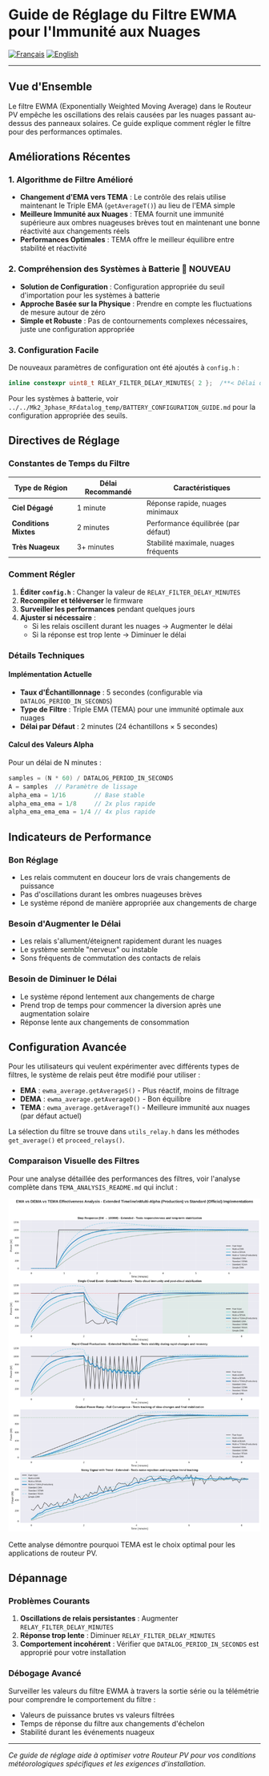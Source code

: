 # Guide de Réglage du Filtre EWMA pour l'Immunité aux Nuages

[![Français](https://img.shields.io/badge/🇫🇷%20Langue-Français-blue?style=for-the-badge)](EWMA_TUNING_GUIDE.md) [![English](https://img.shields.io/badge/🌍%20Language-English-red?style=for-the-badge)](EWMA_TUNING_GUIDE.en.md)

---

## Vue d'Ensemble

Le filtre EWMA (Exponentially Weighted Moving Average) dans le Routeur PV empêche les oscillations des relais causées par les nuages passant au-dessus des panneaux solaires. Ce guide explique comment régler le filtre pour des performances optimales.

## Améliorations Récentes

### 1. Algorithme de Filtre Amélioré
- **Changement d'EMA vers TEMA** : Le contrôle des relais utilise maintenant le Triple EMA (`getAverageT()`) au lieu de l'EMA simple
- **Meilleure Immunité aux Nuages** : TEMA fournit une immunité supérieure aux ombres nuageuses brèves tout en maintenant une bonne réactivité aux changements réels
- **Performances Optimales** : TEMA offre le meilleur équilibre entre stabilité et réactivité

### 2. Compréhension des Systèmes à Batterie 🔋 **NOUVEAU**
- **Solution de Configuration** : Configuration appropriée du seuil d'importation pour les systèmes à batterie
- **Approche Basée sur la Physique** : Prendre en compte les fluctuations de mesure autour de zéro
- **Simple et Robuste** : Pas de contournements complexes nécessaires, juste une configuration appropriée

### 3. Configuration Facile
De nouveaux paramètres de configuration ont été ajoutés à `config.h` :

```cpp
inline constexpr uint8_t RELAY_FILTER_DELAY_MINUTES{ 2 };  /**< Délai du filtre EWMA en minutes */
```

Pour les systèmes à batterie, voir `../../Mk2_3phase_RFdatalog_temp/BATTERY_CONFIGURATION_GUIDE.md` pour la configuration appropriée des seuils.

## Directives de Réglage

### Constantes de Temps du Filtre

| Type de Région | Délai Recommandé | Caractéristiques |
|----------------|------------------|------------------|
| **Ciel Dégagé** | 1 minute | Réponse rapide, nuages minimaux |
| **Conditions Mixtes** | 2 minutes | Performance équilibrée (par défaut) |
| **Très Nuageux** | 3+ minutes | Stabilité maximale, nuages fréquents |

### Comment Régler

1. **Éditer `config.h`** : Changer la valeur de `RELAY_FILTER_DELAY_MINUTES`
2. **Recompiler et téléverser** le firmware
3. **Surveiller les performances** pendant quelques jours
4. **Ajuster si nécessaire** :
   - Si les relais oscillent durant les nuages → Augmenter le délai
   - Si la réponse est trop lente → Diminuer le délai

### Détails Techniques

#### Implémentation Actuelle
- **Taux d'Échantillonnage** : 5 secondes (configurable via `DATALOG_PERIOD_IN_SECONDS`)
- **Type de Filtre** : Triple EMA (TEMA) pour une immunité optimale aux nuages
- **Délai par Défaut** : 2 minutes (24 échantillons × 5 secondes)

#### Calcul des Valeurs Alpha
Pour un délai de N minutes :
```cpp
samples = (N * 60) / DATALOG_PERIOD_IN_SECONDS
A = samples  // Paramètre de lissage
alpha_ema = 1/16        // Base stable
alpha_ema_ema = 1/8     // 2x plus rapide
alpha_ema_ema_ema = 1/4 // 4x plus rapide
```

## Indicateurs de Performance

### Bon Réglage
- Les relais commutent en douceur lors de vrais changements de puissance
- Pas d'oscillations durant les ombres nuageuses brèves
- Le système répond de manière appropriée aux changements de charge

### Besoin d'Augmenter le Délai
- Les relais s'allument/éteignent rapidement durant les nuages
- Le système semble "nerveux" ou instable
- Sons fréquents de commutation des contacts de relais

### Besoin de Diminuer le Délai  
- Le système répond lentement aux changements de charge
- Prend trop de temps pour commencer la diversion après une augmentation solaire
- Réponse lente aux changements de consommation

## Configuration Avancée

Pour les utilisateurs qui veulent expérimenter avec différents types de filtres, le système de relais peut être modifié pour utiliser :

- **EMA** : `ewma_average.getAverageS()` - Plus réactif, moins de filtrage
- **DEMA** : `ewma_average.getAverageD()` - Bon équilibre
- **TEMA** : `ewma_average.getAverageT()` - Meilleure immunité aux nuages (par défaut actuel)

La sélection du filtre se trouve dans `utils_relay.h` dans les méthodes `get_average()` et `proceed_relays()`.

### Comparaison Visuelle des Filtres

Pour une analyse détaillée des performances des filtres, voir l'analyse complète dans `TEMA_ANALYSIS_README.md` qui inclut :

![Comparaison des Filtres](../plots/ema_dema_tema_comparison_extended.png)

Cette analyse démontre pourquoi TEMA est le choix optimal pour les applications de routeur PV.

## Dépannage

### Problèmes Courants

1. **Oscillations de relais persistantes** : Augmenter `RELAY_FILTER_DELAY_MINUTES`
2. **Réponse trop lente** : Diminuer `RELAY_FILTER_DELAY_MINUTES`
3. **Comportement incohérent** : Vérifier que `DATALOG_PERIOD_IN_SECONDS` est approprié pour votre installation

### Débogage Avancé

Surveiller les valeurs du filtre EWMA à travers la sortie série ou la télémétrie pour comprendre le comportement du filtre :
- Valeurs de puissance brutes vs valeurs filtrées
- Temps de réponse du filtre aux changements d'échelon
- Stabilité durant les événements nuageux

---

*Ce guide de réglage aide à optimiser votre Routeur PV pour vos conditions météorologiques spécifiques et les exigences d'installation.*